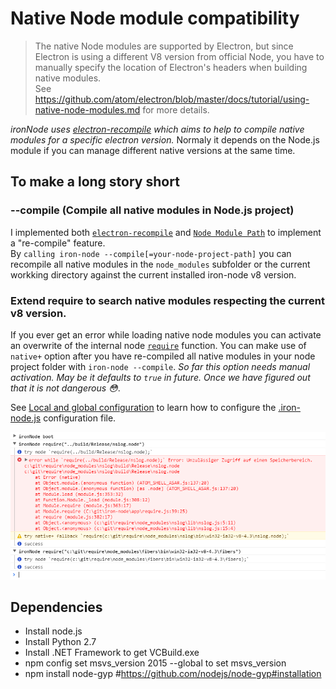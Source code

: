 # Native Node module compatibility

> The native Node modules are supported by Electron, but since Electron is using a different V8 version from official Node, you have to manually specify the location of Electron's headers when building native modules.  
See https://github.com/atom/electron/blob/master/docs/tutorial/using-native-node-modules.md for more details.

*ironNode uses [electron-recompile](https://github.com/s-a/electron-recompile) which aims to help to compile native modules for a specific electron version.* Normaly it depends on the Node.js module if you can manage different native versions at the same time.


## To make a long story short

### --compile (Compile all native modules in Node.js project)
I implemented both [```electron-recompile```](https://github.com/s-a/electron-recompile) and [```Node Module Path```](https://github.com/s-a/nmp) to implement a "re-compile" feature.  
By ```calling iron-node --compile[=your-node-project-path]``` you can recompile all native modules in the ```node_modules``` subfolder or the current workking directory against the current installed iron-node v8 version.  

### Extend require to search native modules respecting the current v8 version.
If you ever get an error while loading native node modules you can activate an overwrite of the internal node [```require```](/../app/require.js) function. You can make use of ```native+``` option after you have re-compiled all native modules in your node project folder with ```iron-node --compile```.  *So far this option needs manual activation. May be it defaults to ```true``` in future. Once we have figured out that it is not dangerous :flushed:*.  


See [Local and global configuration](CONFIGURATION.md) to learn how to configure the [.iron-node.js](/.iron-node.js) configuration file.


![require](console-require.png)  

## Dependencies
- Install node.js
- Install Python 2.7
- Install .NET Framework to get VCBuild.exe
- npm config set msvs_version 2015 --global to set msvs_version
- npm install node-gyp #https://github.com/nodejs/node-gyp#installation

